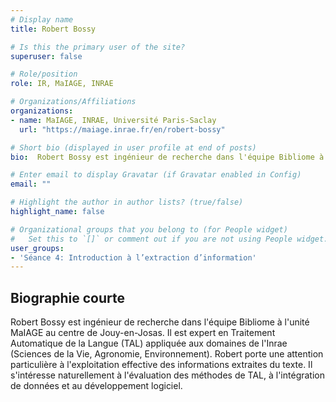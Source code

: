 ```yaml
---
# Display name
title: Robert Bossy

# Is this the primary user of the site?
superuser: false

# Role/position
role: IR, MaIAGE, INRAE

# Organizations/Affiliations
organizations:
- name: MaIAGE, INRAE, Université Paris-Saclay
  url: "https://maiage.inrae.fr/en/robert-bossy"

# Short bio (displayed in user profile at end of posts)
bio:  Robert Bossy est ingénieur de recherche dans l'équipe Bibliome à l'unité MaIAGE au centre de Jouy-en-Josas. 

# Enter email to display Gravatar (if Gravatar enabled in Config)
email: ""

# Highlight the author in author lists? (true/false)
highlight_name: false

# Organizational groups that you belong to (for People widget)
#   Set this to `[]` or comment out if you are not using People widget.
user_groups:
- 'Séance 4: Introduction à l’extraction d’information'
---
```


## Biographie courte

Robert Bossy est ingénieur de recherche dans l'équipe Bibliome à l'unité MaIAGE au centre de Jouy-en-Josas. Il est expert en Traitement Automatique de la Langue (TAL) appliquée aux domaines de l'Inrae (Sciences de la Vie, Agronomie, Environnement). Robert porte une attention particulière à l'exploitation effective des informations extraites du texte. Il s'intéresse naturellement à l'évaluation des méthodes de TAL, à l'intégration de données et au développement logiciel.

